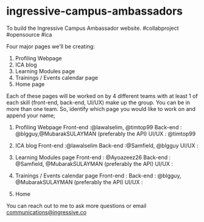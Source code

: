 # ingressive-campus-ambassadors
To build the Ingressive Campus Ambassador website. #collabproject #opensource #ica

Four major pages we'll be creating:
1. Profiling Webpage
2. ICA blog
3. Learning Modules page
4. Trainings / Events calendar page
5. Home page

Each of these pages will be worked on by 4 different teams with at least 1 of each skill (front-end, back-end, UI/UX) make up the group. You can be in more than one team. So, identify which page you would like to work on and append your name;
1. Profiling Webpage
Front-end :@lawalselim, @timtop99
Back-end : @blgguy,@MubarakSULAYMAN (preferably the API)
UI/UX : @timtop99

2. ICA blog
Front-end :@lawalselim
Back-end :@Samfield, @blgguy
UI/UX :

3. Learning Modules page
Front-end : @Ayoazeez26
Back-end : @Samfield, @MubarakSULAYMAN (preferably the API)
UI/UX :

4. Trainings / Events calendar page
Front-end :
Back-end : @blgguy, @MubarakSULAYMAN (preferably the API)
UI/UX :

5. Home

You can reach out to me to ask more questions or email communications@ingressive.co
